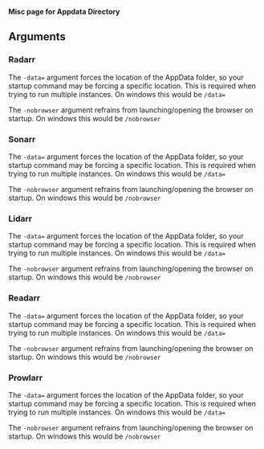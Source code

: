 **Misc page for Appdata Directory**

## Arguments

### Radarr

<section begin=radarr_appdata_directory_arguments />

The `-data=` argument forces the location of the AppData folder, so your
startup command may be forcing a specific location. This is required
when trying to run multiple instances. On windows this would be `/data=`

The `-nobrowser` argument refrains from launching/opening the browser on
startup. On windows this would be `/nobrowser`

<section end=radarr_appdata_directory_arguments />

### Sonarr

<section begin=sonarr_appdata_directory_arguments />

The `-data=` argument forces the location of the AppData folder, so your
startup command may be forcing a specific location. This is required
when trying to run multiple instances. On windows this would be `/data=`

The `-nobrowser` argument refrains from launching/opening the browser on
startup. On windows this would be `/nobrowser`

<section end=sonarr_appdata_directory_arguments />

### Lidarr

<section begin=lidarr_appdata_directory_arguments />

The `-data=` argument forces the location of the AppData folder, so your
startup command may be forcing a specific location. This is required
when trying to run multiple instances. On windows this would be `/data=`

The `-nobrowser` argument refrains from launching/opening the browser on
startup. On windows this would be `/nobrowser`

<section end=lidarr_appdata_directory_arguments />

### Readarr

<section begin=readarr_appdata_directory_arguments />

The `-data=` argument forces the location of the AppData folder, so your
startup command may be forcing a specific location. This is required
when trying to run multiple instances. On windows this would be `/data=`

The `-nobrowser` argument refrains from launching/opening the browser on
startup. On windows this would be `/nobrowser`

<section end=readarr_appdata_directory_arguments />

### Prowlarr

<section begin=prowlarr_appdata_directory_arguments />

The `-data=` argument forces the location of the AppData folder, so your
startup command may be forcing a specific location. This is required
when trying to run multiple instances. On windows this would be `/data=`

The `-nobrowser` argument refrains from launching/opening the browser on
startup. On windows this would be `/nobrowser`

<section end=prowlarr_appdata_directory_arguments />
